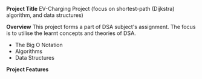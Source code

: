 **Project Title**
EV-Charging Project (focus on shortest-path (Dijkstra) algorithm, and data structures)

**Overview**
This project forms a part of DSA subject's assignment. The focus is to utilise the learnt concepts and theories of DSA.
- The Big O Notation
- Algorithms
- Data Structures

**Project Features**


